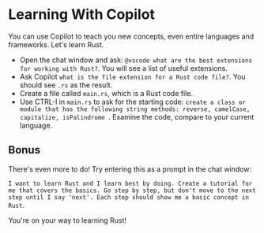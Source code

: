 # Learning With Copilot

You can use Copilot to teach you new concepts, even entire languages and frameworks. Let's learn Rust.


  - Open the chat window and ask: `@vscode what are the best extensions for working with Rust?`. You will see a list of useful extensions.
  - Ask Copilot `what is the file extension for a Rust code file?`. You should see `.rs` as the result.
  - Create a file called `main.rs`, which is a Rust code file.
  - Use CTRL-I in `main.rs` to ask for the starting code: `create a class or module that has the following string methods: reverse, camelCase, capitalize, isPalindrome `. Examine the code, compare to your current language.

## Bonus 

There's even more to do! Try entering this as a prompt in the chat window:

`I want to learn Rust and I learn best by doing. Create a tutorial for me that covers the basics. Go step by step, but don't move to the next step until I say 'next'. Each step should show me a basic concept in Rust`.

You're on your way to learning Rust!
